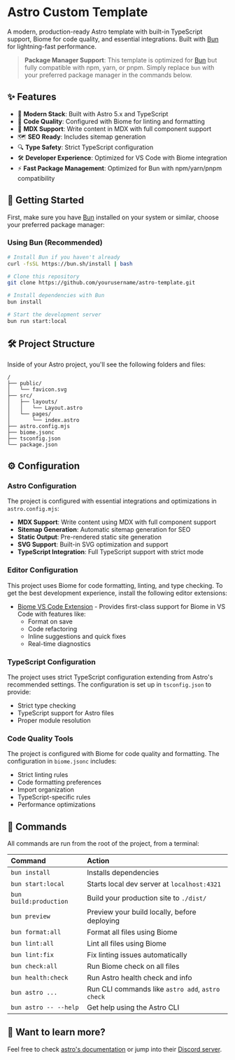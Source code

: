 # Astro Custom Template

A modern, production-ready Astro template with built-in TypeScript support, Biome for code quality, and essential integrations. Built with [Bun](https://bun.sh) for lightning-fast performance.

> **Package Manager Support**: This template is optimized for [Bun](https://bun.sh) but fully compatible with npm, yarn, or pnpm. Simply replace `bun` with your preferred package manager in the commands below.

## ✨ Features

- 🚀 **Modern Stack**: Built with Astro 5.x and TypeScript
- 🎨 **Code Quality**: Configured with Biome for linting and formatting
- 📝 **MDX Support**: Write content in MDX with full component support
- 🗺️ **SEO Ready**: Includes sitemap generation
- 🔍 **Type Safety**: Strict TypeScript configuration
- 🛠️ **Developer Experience**: Optimized for VS Code with Biome integration
- ⚡ **Fast Package Management**: Optimized for Bun with npm/yarn/pnpm compatibility

## 🚀 Getting Started

First, make sure you have [Bun](https://bun.sh) installed on your system or similar, choose your preferred package manager:

### Using Bun (Recommended)
```sh
# Install Bun if you haven't already
curl -fsSL https://bun.sh/install | bash

# Clone this repository
git clone https://github.com/yourusername/astro-template.git

# Install dependencies with Bun
bun install

# Start the development server
bun run start:local
```

## 🛠️ Project Structure

Inside of your Astro project, you'll see the following folders and files:

```text
/
├── public/
│   └── favicon.svg
├── src/
│   ├── layouts/
│   │   └── Layout.astro
│   └── pages/
│       └── index.astro
├── astro.config.mjs
├── biome.jsonc
├── tsconfig.json
└── package.json
```

## ⚙️ Configuration

### Astro Configuration

The project is configured with essential integrations and optimizations in `astro.config.mjs`:

- **MDX Support**: Write content using MDX with full component support
- **Sitemap Generation**: Automatic sitemap generation for SEO
- **Static Output**: Pre-rendered static site generation
- **SVG Support**: Built-in SVG optimization and support
- **TypeScript Integration**: Full TypeScript support with strict mode

### Editor Configuration

This project uses Biome for code formatting, linting, and type checking. To get the best development experience, install the following editor extensions:

- [Biome VS Code Extension](https://marketplace.visualstudio.com/items?itemName=biomejs.biome) - Provides first-class support for Biome in VS Code with features like:
  - Format on save
  - Code refactoring
  - Inline suggestions and quick fixes
  - Real-time diagnostics

### TypeScript Configuration

The project uses strict TypeScript configuration extending from Astro's recommended settings. The configuration is set up in `tsconfig.json` to provide:

- Strict type checking
- TypeScript support for Astro files
- Proper module resolution

### Code Quality Tools

The project is configured with Biome for code quality and formatting. The configuration in `biome.jsonc` includes:

- Strict linting rules
- Code formatting preferences
- Import organization
- TypeScript-specific rules
- Performance optimizations

## 🧞 Commands

All commands are run from the root of the project, from a terminal:

| Command                   | Action                                           |
| :------------------------ | :----------------------------------------------- |
| `bun install`             | Installs dependencies                            |
| `bun start:local`         | Starts local dev server at `localhost:4321`      |
| `bun build:production`    | Build your production site to `./dist/`          |
| `bun preview`             | Preview your build locally, before deploying     |
| `bun format:all`          | Format all files using Biome                     |
| `bun lint:all`            | Lint all files using Biome                       |
| `bun lint:fix`            | Fix linting issues automatically                 |
| `bun check:all`           | Run Biome check on all files                     |
| `bun health:check`        | Run Astro health check and info                  |
| `bun astro ...`           | Run CLI commands like `astro add`, `astro check` |
| `bun astro -- --help`     | Get help using the Astro CLI                     |

## 👀 Want to learn more?

Feel free to check [astro's documentation](https://docs.astro.build) or jump into their [Discord server](https://astro.build/chat).
